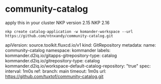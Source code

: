 # community-catalog

apply this in your cluster
NKP version 2.15
NKP 2.16

```
nkp create catalog-application -w komander-workspace --url https://github.com/ntnxandy/community-catalog.git
```
apiVersion: source.toolkit.fluxcd.io/v1
kind: GitRepository
metadata:
  name: community-catalog
  namespace: kommander
  labels:
    kommander.d2iq.io/gitapps-gitrepository-type: catalog
    kommander.d2iq.io/gitrepository-type: catalog
    kommander.d2iq.io/workspace-default-catalog-repository: "true"
spec:
  interval: 1m0s
  ref:
    branch: main
  timeout: 1m0s
  url: https://github.com/tuxtof/community-catalog.git
```
